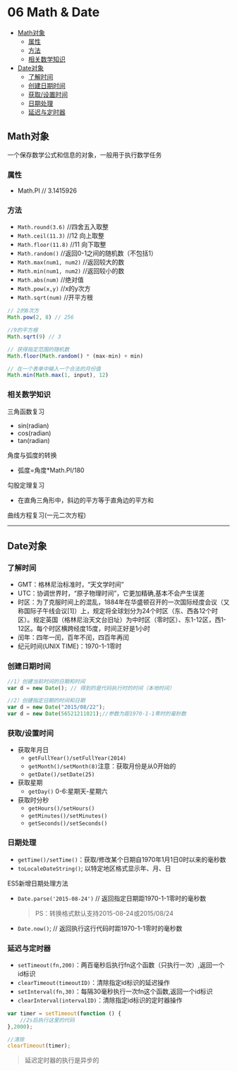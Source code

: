 # 06 Math & Date
- [Math对象](#Math对象)
  - [属性](#属性)
  - [方法](#方法)
  - [相关数学知识](#相关数学知识)
- [Date对象](#Date对象)
  - [了解时间](#了解时间)
  - [创建日期时间](#创建日期时间)
  - [获取/设置时间](#获取/设置时间)
  - [日期处理](#日期处理)
  - [延迟与定时器](#延迟与定时器)

<src-MetaChange></src-MetaChange>

## Math对象
一个保存数学公式和信息的对象，一般用于执行数学任务

### 属性
- Math.PI // 3.1415926

### 方法
- `Math.round(3.6)` //四舍五入取整
- `Math.ceil(11.3)` //12 向上取整
- `Math.floor(11.8)` //11 向下取整
- `Math.random()` //返回0-1之间的随机数（不包括1）
- `Math.max(num1, num2)` //返回较大的数
- `Math.min(num1, num2)` //返回较小的数
- `Math.abs(num)` //绝对值
- `Math.pow(x,y)` //x的y次方
- `Math.sqrt(num)` //开平方根

```js
// 2的8次方
Math.pow(2, 8) // 256

//9的平方根
Math.sqrt(9) // 3

// 获得指定范围的随机数
Math.floor(Math.random() * (max-min) + min)

// 在一个表单中输入一个合法的月份值
Math.min(Math.max(1, input), 12)
```

### 相关数学知识
三角函数复习
- sin(radian)
- cos(radian)
- tan(radian)

角度与弧度的转换
- 弧度=角度*Math.PI/180

勾股定理复习
- 在直角三角形中，斜边的平方等于直角边的平方和

曲线方程复习(一元二次方程)

<hr/>

## Date对象

### 了解时间
- GMT：格林尼治标准时，“天文学时间”
- UTC：协调世界时，“原子物理时间”，它更加精确,基本不会产生误差
- 时区：为了克服时间上的混乱，1884年在华盛顿召开的一次国际经度会议（又称国际子午线会议[1]）上，规定将全球划分为24个时区（东、西各12个时区）。规定英国（格林尼治天文台旧址）为中时区（零时区）、东1-12区，西1-12区。每个时区横跨经度15度，时间正好是1小时
- 闰年：四年一闰，百年不闰，四百年再闰
- 纪元时间(UNIX TIME)：1970-1-1零时

### 创建日期时间
```js
//1）创建当前时间的日期和时间
var d = new Date(); // 得到的是代码执行时的时间（本地时间）

//2）创建指定日期的时间和日期
var d = new Date("2015/08/22");
var d = new Date(56521211021);//参数为距1970-1-1零时的毫秒数
```

### 获取/设置时间
- 获取年月日
    - `getFullYear()/setFullYear(2014)`
    - `getMonth()/setMonth(8)`注意：获取月份是从0开始的
    - `getDate()/setDate(25)`
- 获取星期
    - `getDay()` 0-6:星期天-星期六
- 获取时分秒
    - `getHours()/setHours()`
    - `getMinutes()/setMinutes()`
    - `getSeconds()/setSeconds()`

### 日期处理
- `getTime()/setTime()`：获取/修改某个日期自1970年1月1日0时以来的毫秒数
- `toLocaleDateString()`; 以特定地区格式显示年、月、日

ES5新增日期处理方法

- `Date.parse('2015-08-24')` // 返回指定日期距1970-1-1零时的毫秒数
    > PS：转换格式默认支持2015-08-24或2015/08/24
- `Date.now()`; // 返回执行这行代码时距1970-1-1零时的毫秒数

### 延迟与定时器
- `setTimeout(fn,200)`：两百毫秒后执行fn这个函数（只执行一次）,返回一个id标识
- `clearTimeout(timeoutID)`：清除指定id标识的延迟操作
- `setInterval(fn,30)`：每隔30毫秒执行一次fn这个函数,返回一个id标识
- `clearInterval(intervalID)`：清除指定id标识的定时器操作

```js
var timer = setTimeout(function () {
    //2s后执行这里的代码
},2000);

//清除
clearTimeout(timer);
```
> 延迟定时器的执行是异步的

